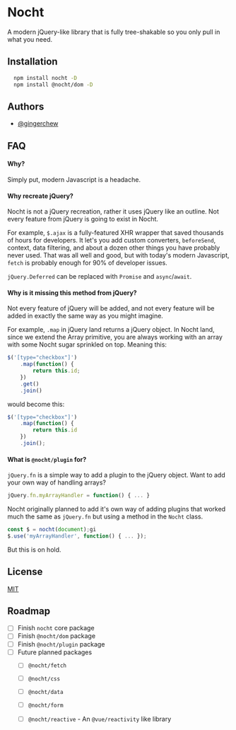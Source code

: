
# Nocht

A modern jQuery-like library that is fully tree-shakable so you only pull in what you need.


## Installation

```zsh
  npm install nocht -D
  npm install @nocht/dom -D
```
    
## Authors

- [@gingerchew](https://www.github.com/gingerchew)


## FAQ

#### Why?

Simply put, modern Javascript is a headache.

#### Why recreate jQuery? 

Nocht is not a jQuery recreation, rather it uses jQuery like an outline. Not every feature from jQuery is going to exist in Nocht. 

For example, `$.ajax` is a fully-featured XHR wrapper that saved thousands of hours for developers. It let's you add custom converters, `beforeSend`, context, data filtering, and about a dozen other things you have probably never used. That was all well and good, but with today's modern Javascript, `fetch` is probably enough for 90% of developer issues. 

`jQuery.Deferred` can be replaced with `Promise` and `async`/`await`.

#### Why is it missing this method from jQuery?

Not every feature of jQuery will be added, and not every feature will be added in exactly the same way as you might imagine.

For example, `.map` in jQuery land returns a jQuery object. In Nocht land, since we extend the Array primitive, you are always working with an array with some Nocht sugar sprinkled on top. Meaning this:

```js
$('[type="checkbox"]')
    .map(function() {
        return this.id;
    })
    .get()
    .join()
```

would become this:

```js
$('[type="checkbox"]')
    .map(function() {
        return this.id
    })
    .join();
```

#### What is `@nocht/plugin` for?

`jQuery.fn` is a simple way to add a plugin to the jQuery object. Want to add your own way of handling arrays?

```js
jQuery.fn.myArrayHandler = function() { ... }
```

Nocht originally planned to add it's own way of adding plugins that worked much the same as `jQuery.fn` but using a method in the `Nocht` class.

```js
const $ = nocht(document);gi
$.use('myArrayHandler', function() { ... });
```

But this is on hold.

## License

[MIT](https://choosealicense.com/licenses/mit/)


## Roadmap

- [ ] Finish `nocht` core package
- [ ] Finish `@nocht/dom` package
- [ ] Finish `@nocht/plugin` package
- [ ] Future planned packages
    - [ ] `@nocht/fetch`
    - [ ] `@nocht/css`
    - [ ] `@nocht/data`
    - [ ] `@nocht/form`
    - [ ] `@nocht/reactive` - An `@vue/reactivity` like library

